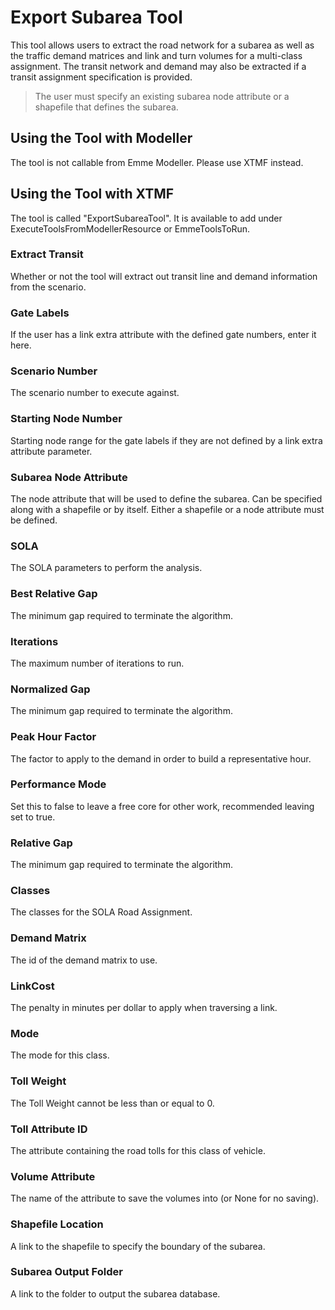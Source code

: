 # **Export Subarea Tool**
This tool allows users to extract the road network for a subarea as well as the traffic demand matrices and link and turn volumes for a multi-class assignment. The transit network and demand may also be extracted if a transit assignment specification is provided.
> The user must specify an existing subarea node attribute or a shapefile that defines the subarea.


## **Using the Tool with Modeller**
The tool is not callable from Emme Modeller. Please use XTMF instead.


## **Using the Tool with XTMF**
The tool is called "ExportSubareaTool". It is available to add under ExecuteToolsFromModellerResource or EmmeToolsToRun. 

### Extract Transit
Whether or not the tool will extract out transit line and demand information from the scenario.

### Gate Labels
If the user has a link extra attribute with the defined gate numbers, enter it here.

### Scenario Number
The scenario number to execute against.

### Starting Node Number
Starting node range for the gate labels if they are not defined by a link extra attribute parameter.

### Subarea Node Attribute
The node attribute that will be used to define the subarea. Can be specified along with a shapefile or by itself. Either a shapefile or a node attribute must be defined.

### **SOLA**
The SOLA parameters to perform the analysis.

### Best Relative Gap
The minimum gap required to terminate the algorithm.

### Iterations
The maximum number of iterations to run.

### Normalized Gap
The minimum gap required to terminate the algorithm.

### Peak Hour Factor
The factor to apply to the demand in order to build a representative hour.

### Performance Mode
Set this to false to leave a free core for other work, recommended leaving set to true.

### Relative Gap
The minimum gap required to terminate the algorithm.

### **Classes**
The classes for the SOLA Road Assignment.

### Demand Matrix
The id of the demand matrix to use.

### LinkCost
The penalty in minutes per dollar to apply when traversing a link.

### Mode
The mode for this class.

### Toll Weight
The Toll Weight cannot be less than or equal to 0.

### Toll Attribute ID
The attribute containing the road tolls for this class of vehicle.

### Volume Attribute
The name of the attribute to save the volumes into (or None for no saving).

### **Shapefile Location**
A link to the shapefile to specify the boundary of the subarea.

### **Subarea Output Folder**
A link to the folder to output the subarea database.




